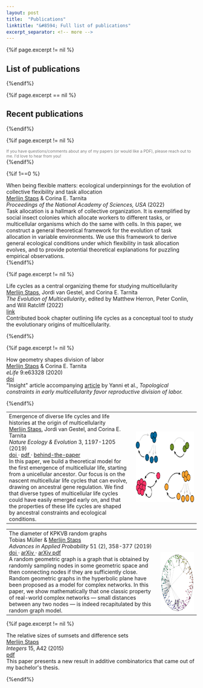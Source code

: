 ```yaml
---
layout: post
title:  "Publications"
linktitle: "&#8594; Full list of publications"
excerpt_separator: <!-- more -->
---
```




{%if page.excerpt != nil %}
## List of publications
{%endif%}

{%if page.excerpt == nil %}
## Recent publications
{%endif%}

{%if page.excerpt != nil %}
<div style="font-size:75%; color:#787878"> If you have questions/comments about any of my papers (or would like a PDF), please reach out to me. I'd love to hear from you! </div> 
{%endif%}

{%if 1==0 %}
<p class="publication-paragraph"> </p>
<div class="publication-title"> When being flexible matters: ecological underpinnings for the evolution of collective flexibility and task allocation </div> 
<div class="publication-authors"> <U>Merlijn Staps</U> & Corina E. Tarnita </div>
<div class="publication-details"> <I> Proceedings of the National Academy of Sciences, USA </I>  (2022) </div>
<div class="publication-explanation"> Task allocation is a hallmark of collective organization. It is exemplified by social insect colonies which allocate workers to different tasks, or multicellular organisms which do the same with cells.
In this paper, we construct a general theoretical framework for the evolution of task allocation in variable environments. We use this framework to derive general ecological conditions under which
flexibility in task allocation evolves, and to provide potential theoretical explanations for puzzling empirical observations.
 </div>
 {%endif%}



{%if page.excerpt != nil %}
<p class="publication-paragraph">
<div class="publication-title"> Life cycles as a central organizing theme for studying multicellularity </div> 
<div class="publication-authors"> <U>Merlijn Staps</U>, Jordi van Gestel, and Corina E. Tarnita </div>
<div class="publication-details"> <I> The Evolution of Multicellularity</I>, edited by Matthew Herron, Peter Conlin, and Will Ratcliff (2022) </div>
<div class="publication-details"> <a href="https://www.routledge.com/The-Evolution-of-Multicellularity/Herron-Conlin-Ratcliff/p/book/9780367356965" target="_blank"> link </a>  </div>
<div class="publication-explanation"> Contributed book chapter outlining life cycles as a conceptual tool to study the evolutionary origins of multicellularity. </div>
</p>
{%endif%}

{%if page.excerpt != nil %}
<p class="publication-paragraph">
<div class="publication-title"> How geometry shapes division of labor </div> 
<div class="publication-authors"> <U>Merlijn Staps</U> & Corina E. Tarnita </div>
<div class="publication-details"> <I> eLife </I> 9:e63328 (2020) </div>
<div class="publication-details"> <a href="https://doi.org/10.7554/eLife.63328" target="_blank"> doi </a> </div>
<div class="publication-explanation">"Insight" article accompanying <a href="https://elifesciences.org/articles/54348" target="_blank">article</a> by Yanni et al., <I>Topological constraints in early multicellularity favor reproductive division of labor.</I> </div>
</p>
{%endif%}

<p class="publication-paragraph">
<table>
<tr>
<td style="vertical-align:middle; max-width:500px">
<div class="publication-title"> Emergence of diverse life cycles and life histories at the origin of multicellularity </div> 
<div class="publication-authors"> <U>Merlijn Staps</U>, Jordi van Gestel, and Corina E. Tarnita </div>
<div class="publication-details"> <I> Nature Ecology & Evolution </I> 3, 1197-1205 (2019) </div>
<div class="publication-details"> <a href="https://doi.org/10.1038/s41559-019-0940-0" target="_blank"> doi </a> &middot; <a href="https://www.nature.com/articles/s41559-019-0940-0.pdf" target="_blank"> pdf </a> &middot;
<a href="https://ecoevocommunity.nature.com/posts/50860-modeling-the-evolution-of-the-first-multicellular-life-cycles" target="_blank">behind-the-paper</a> </div>
<div class="publication-explanation"> In this paper, we build a theoretical model for the first emergence of multicellular life, starting from a unicellular ancestor. Our focus is on the nascent multicellular life cycles that can evolve, drawing
on ancestral gene regulation. We find that diverse types of multicellular life cycles could have easily emerged early on, and that the properties of these life cycles are shaped by ancestral constraints and ecological conditions.  
 </div>
</td>

<td style="vertical-align:middle; padding-left:10pt;">
<img src="../images/life_cycle_figure.png" style="height:140pt;" alt="Life cycles">
</td>
</tr>
</table>
</p>





<p class="publication-paragraph">
<table>
<tr>
<td style="vertical-align:middle; max-width:600px;" >
<div class="publication-title"> The diameter of KPKVB random graphs </div> 
<div class="publication-authors"> Tobias Müller & <U>Merlijn Staps</U> </div>
<div class="publication-details"> <I> Advances in Applied Probability </I> 51 (2), 358-377 (2019) </div>
<div class="publication-details"> <a href="https://doi.org/10.1017/apr.2019.23" target="_blank"> doi </a> &middot; <a href="https://arxiv.org/abs/1707.09555" target="_blank"> arXiv </a> &middot; <a href="https://arxiv.org/pdf/1707.09555.pdf" target="_blank"> arXiv pdf </a> </div>
<div class="publication-explanation">A random geometric graph is a graph that is obtained by randomly sampling nodes in some geometric space and then connecting nodes if they are sufficiently close.
Random geometric graphs in the hyperbolic plane have been proposed as a model for complex networks. In this paper, we show mathematically that one classic property of real-world complex
networks &#8212; small distances between any two nodes &#8212; is indeed recapitulated by this random graph model.</div>
</td>

<td style="vertical-align:bottom; padding-left:10pt;">
<img src="../images/hyperbolic.png" style="height:120pt;" alt="Hyperbolic random graph">
</td>
</tr>
</table>
</p>


{%if page.excerpt != nil %}
<p class="publication-paragraph">
<div class="publication-title"> The relative sizes of sumsets and difference sets </div> 
<div class="publication-authors"> <U> Merlijn Staps </U> </div>
<div class="publication-details"> <I> Integers </I> 15, A42 (2015) </div>
<div class="publication-details"> <a href="http://math.colgate.edu/~integers/p42/p42.pdf" target="_blank"> pdf </a> </div>
<div class="publication-explanation">This paper presents a new result in additive combinatorics that came out of my bachelor's thesis.</div>
</p>
{%endif%}



<!-- more -->
